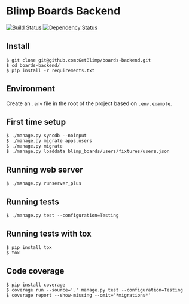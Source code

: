 # Blimp Boards Backend

[![Build Status](https://travis-ci.org/GetBlimp/boards-backend.svg?branch=dev)](https://travis-ci.org/GetBlimp/boards-backend) [![Dependency Status](https://gemnasium.com/GetBlimp/boards-backend.svg)](https://gemnasium.com/GetBlimp/boards-backend)

## Install

```
$ git clone git@github.com:GetBlimp/boards-backend.git
$ cd boards-backend/
$ pip install -r requirements.txt
```

## Environment
Create an `.env` file in the root of the project based on `.env.example`.

## First time setup

```
$ ./manage.py syncdb --noinput
$ ./manage.py migrate apps.users
$ ./manage.py migrate
$ ./manage.py loaddata blimp_boards/users/fixtures/users.json
```

## Running web server

```
$ ./manage.py runserver_plus
```

## Running tests

```
$ ./manage.py test --configuration=Testing
```

## Running tests with tox

```
$ pip install tox
$ tox
```

## Code coverage

```
$ pip install coverage
$ coverage run --source='.' manage.py test --configuration=Testing
$ coverage report --show-missing --omit='*migrations*'
```
